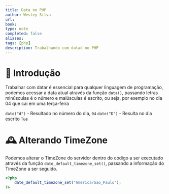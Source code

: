 ```yaml
---
title: Data no PHP
author: Wesley Silva
url:
book:
type: note
completed: false
aliases:
tags: [php]
description: Trabalhando com datad no PHP
---
```

# 🚀 Introdução
Trabalhar com datar é essencial para qualquer linguagem de programação, podemos acessar a data atual através da função `data()`, passando letras minúsculas é o número e maiúsculas é escrito, ou seja, por exemplo no dia 04 que cai em uma terça-feira

`date("d")` - Resultado no número do dia, `04`
`date("D")` - Resulta no dia escrito `Tue`

# 🕰️ Alterando TimeZone
Podemos alterar o TimeZone do servidor dentro do código a ser executado através da função `date_default_timezone_set()`, passando a informação do TimeZone a ser seguido.

```php
<?php
	date_default_timezone_set("America/Sao_Paulo");
?>
```